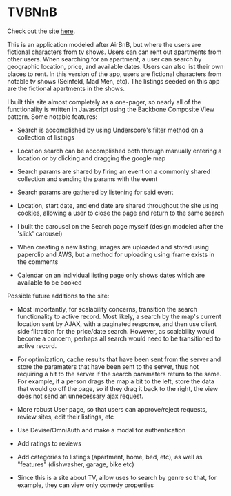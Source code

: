 TVBNnB
======

Check out the site [here](http://www.tvbnb.com).

This is an application modeled after AirBnB, but where the users are fictional characters from tv shows. Users can can rent out apartments from other users. When searching for an apartment, a user can search by geographic location, price, and available dates. Users can also list their own places to rent. In this version of the app, users are fictional characters from notable tv shows (Seinfeld, Mad Men, etc). The listings seeded on this app are the fictional apartments in the shows.

I built this site almost completely as a one-pager, so nearly all of the functionality is written in Javascript using the Backbone Composite View pattern. Some notable features:

* Search is accomplished by using Underscore's filter method on a collection of listings 

* Location search can be accomplished both through manually entering a location or by clicking and dragging the google map

* Search params are shared by firing an event on a commonly shared collection and sending the params with the event

* Search params are gathered by listening for said event

* Location, start date, and end date are shared throughout the site using cookies, allowing a user to close the page and return to the same search

* I built the carousel on the Search page myself (design modeled after the 'slick' carousel)

* When creating a new listing, images are uploaded and stored using paperclip and AWS, but a method for uploading using iframe exists in the comments

* Calendar on an individual listing page only shows dates which are available to be booked

Possible future additions to the site:

* Most importantly, for scalability concerns, transition the search functionality to active record. Most likely, a search by the map's current location sent by AJAX, with a paginated response, and then use client side filtration for the price/date search. However, as scalability would become a concern, perhaps all search would need to be transitioned to active record.

* For optimization, cache results that have been sent from the server and store the paramaters that have been sent to the server, thus not requiring a hit to the server if the search paramaters return to the same. For example, if a person drags the map a bit to the left, store the data that would go off the page, so if they drag it back to the right, the view does not send an unnecessary ajax request.

* More robust User page, so that users can approve/reject requests, review sites, edit their listings, etc

* Use Devise/OmniAuth and make a modal for authentication

* Add ratings to reviews

* Add categories to listings (apartment, home, bed, etc), as well as "features" (dishwasher, garage, bike etc)

* Since this is a site about TV, allow uses to search by genre so that, for example, they can view only comedy properties